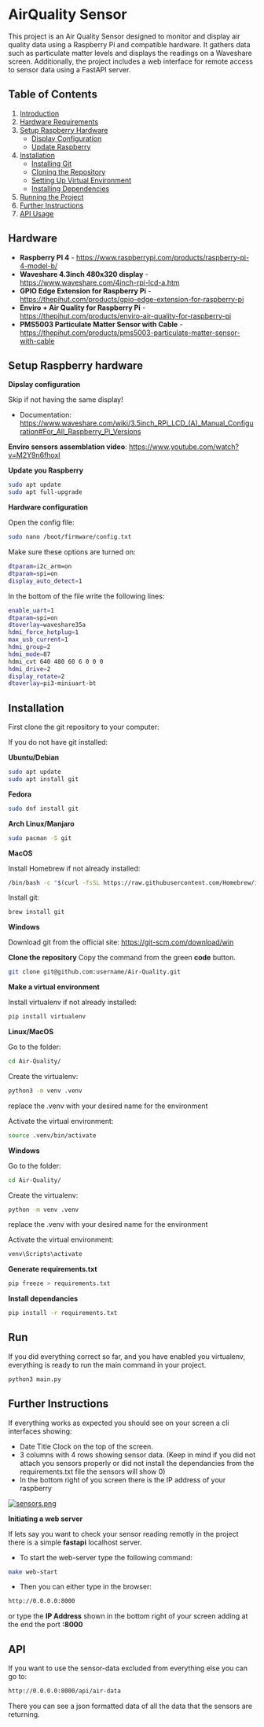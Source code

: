 # AirQuality Sensor

This project is an Air Quality Sensor designed to monitor and display air quality data using a Raspberry Pi and compatible hardware. It gathers data such as particulate matter levels and displays the readings on a Waveshare screen. Additionally, the project includes a web interface for remote access to sensor data using a FastAPI server.

## Table of Contents

1. [Introduction](#introduction)
2. [Hardware Requirements](#hardware-requirements)
3. [Setup Raspberry Hardware](#setup-raspberry-hardware)
   - [Display Configuration](#display-configuration)
   - [Update Raspberry](#update-raspberry)
4. [Installation](#installation)
   - [Installing Git](#installing-git)
   - [Cloning the Repository](#cloning-the-repository)
   - [Setting Up Virtual Environment](#setting-up-virtual-environment)
   - [Installing Dependencies](#installing-dependencies)
5. [Running the Project](#running-the-project)
6. [Further Instructions](#further-instructions)
7. [API Usage](#api-usage)

## Hardware

- **Raspberry PI 4** - https://www.raspberrypi.com/products/raspberry-pi-4-model-b/
- **Waveshare 4.3inch 480x320 display** - https://www.waveshare.com/4inch-rpi-lcd-a.htm
- **GPIO Edge Extension for Raspberry Pi** - https://thepihut.com/products/gpio-edge-extension-for-raspberry-pi
- **Enviro + Air Quality for Raspberry Pi** - https://thepihut.com/products/enviro-air-quality-for-raspberry-pi
- **PMS5003 Particulate Matter Sensor with Cable** - https://thepihut.com/products/pms5003-particulate-matter-sensor-with-cable

## Setup Raspberry hardware

**Dipslay configuration**

Skip if not having the same display!

- Documentation: https://www.waveshare.com/wiki/3.5inch_RPi_LCD_(A)_Manual_Configuration#For_All_Raspberry_Pi_Versions

**Enviro sensors assemblation video**:
https://www.youtube.com/watch?v=M2Y9n6fhoxI

**Update you Raspberry**

```bash
sudo apt update
sudo apt full-upgrade
```

**Hardware configuration**

Open the config file:

```bash
sudo nano /boot/firmware/config.txt
```

Make sure these options are turned on:

```bash
dtparam=i2c_arm=on
dtparam=spi=on
display_auto_detect=1
```

In the bottom of the file write the following lines:

```bash
enable_uart=1
dtparam=spi=on
dtoverlay=waveshare35a
hdmi_force_hotplug=1
max_usb_current=1
hdmi_group=2
hdmi_mode=87
hdmi_cvt 640 480 60 6 0 0 0
hdmi_drive=2
display_rotate=2
dtoverlay=pi3-miniuart-bt
```

## Installation

First clone the git repository to your computer:

If you do not have git installed:

**Ubuntu/Debian**

```bash
sudo apt update
sudo apt install git
```

**Fedora**

```bash
sudo dnf install git
```

**Arch Linux/Manjaro**

```bash
sudo pacman -S git
```

**MacOS**

Install Homebrew if not already installed:

```bash
/bin/bash -c "$(curl -fsSL https://raw.githubusercontent.com/Homebrew/install/HEAD/install.sh)"

```

Install git:

```bash
brew install git
```

**Windows**

Download git from the official site:
https://git-scm.com/download/win

**Clone the repository**
Copy the command from the green **code** button.

```bash
git clone git@github.com:username/Air-Quality.git
```

**Make a virtual environment**

Install virtualenv if not already installed:

```bash
pip install virtualenv
```

**Linux/MacOS**

Go to the folder:

```bash
cd Air-Quality/
```

Create the virtualenv:

```bash
python3 -m venv .venv
```

replace the .venv with your desired name for the environment

Activate the virtual environment:

```bash
source .venv/bin/activate
```

**Windows**

Go to the folder:

```bash
cd Air-Quality/
```

Create the virtualenv:

```bash
python -m venv .venv
```

replace the .venv with your desired name for the environment

Activate the virtual environment:

```bash
venv\Scripts\activate
```

**Generate requirements.txt**

```bash
pip freeze > requirements.txt
```

**Install dependancies**

```bash
pip install -r requirements.txt
```

## Run

If you did everything correct so far, and you have enabled you virtualenv, everything is ready to run the main command in your project.

```bash
python3 main.py
```

## Further Instructions

If everything works as expected you should see on your screen a cli interfaces showing:

- Date Title Clock on the top of the screen.
- 3 columns with 4 rows showing sensor data. (Keep in mind if you did not attach you sensors properly or did not install the dependancies from the requirements.txt file the sensors will show 0)
- In the bottom right of you screen there is the IP address of your raspberry

[![sensors.png](https://i.postimg.cc/MpRT8Yby/sensors.png)](https://postimg.cc/JsrmNZFn)

**Initiating a web server**

If lets say you want to check your sensor reading remotly in the project there is a simple **fastapi** localhost server.

- To start the web-server type the following command:

```bash
make web-start
```

- Then you can either type in the browser:

```bash
http://0.0.0.0:8000
```

or type the **IP Address** shown in the bottom right of your screen adding at the end the port **:8000**

## API

If you want to use the sensor-data excluded from everything else you can go to:

```bash
http://0.0.0.0:8000/api/air-data
```

There you can see a json formatted data of all the data that the sensors are returning.
